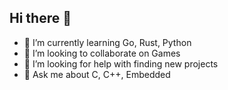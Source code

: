 ## Hi there 👋
- 🌱 I’m currently learning Go, Rust, Python
- 👯 I’m looking to collaborate on Games
- 🤔 I’m looking for help with finding new projects
- 💬 Ask me about C, C++, Embedded

<!--
**artiq12/artiq12** is a ✨ _special_ ✨ repository because its `README.md` (this file) appears on your GitHub profile.

Here are some ideas to get you started:

- 🔭 I’m currently working on ...
- 🌱 I’m currently learning ...
- 👯 I’m looking to collaborate on ...
- 🤔 I’m looking for help with ...
- 💬 Ask me about ...
- 📫 How to reach me: ...
- 😄 Pronouns: ...
- ⚡ Fun fact: ...
-->
